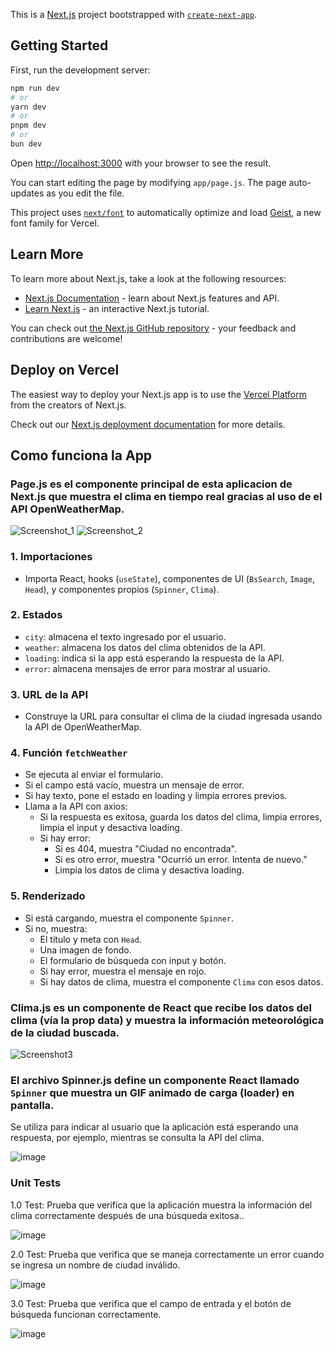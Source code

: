 This is a [Next.js](https://nextjs.org) project bootstrapped with [`create-next-app`](https://github.com/vercel/next.js/tree/canary/packages/create-next-app).

## Getting Started

First, run the development server:

```bash
npm run dev
# or
yarn dev
# or
pnpm dev
# or
bun dev
```

Open [http://localhost:3000](http://localhost:3000) with your browser to see the result.

You can start editing the page by modifying `app/page.js`. The page auto-updates as you edit the file.

This project uses [`next/font`](https://nextjs.org/docs/app/building-your-application/optimizing/fonts) to automatically optimize and load [Geist](https://vercel.com/font), a new font family for Vercel.

## Learn More

To learn more about Next.js, take a look at the following resources:

- [Next.js Documentation](https://nextjs.org/docs) - learn about Next.js features and API.
- [Learn Next.js](https://nextjs.org/learn) - an interactive Next.js tutorial.

You can check out [the Next.js GitHub repository](https://github.com/vercel/next.js) - your feedback and contributions are welcome!

## Deploy on Vercel

The easiest way to deploy your Next.js app is to use the [Vercel Platform](https://vercel.com/new?utm_medium=default-template&filter=next.js&utm_source=create-next-app&utm_campaign=create-next-app-readme) from the creators of Next.js.

Check out our [Next.js deployment documentation](https://nextjs.org/docs/app/building-your-application/deploying) for more details.


## Como funciona la App

### Page.js es el componente principal de esta aplicacion de Next.js que muestra el clima en tiempo real gracias al uso de el API OpenWeatherMap.

![Screenshot_1](https://github.com/user-attachments/assets/5e287574-4cf3-4e4a-982f-f96efc7b9909)
![Screenshot_2](https://github.com/user-attachments/assets/9e2d45be-e34f-4958-b789-70994ed2325c)


### 1. **Importaciones**
- Importa React, hooks (`useState`), componentes de UI (`BsSearch`, `Image`, `Head`), y componentes propios (`Spinner`, `Clima`).

### 2. **Estados**
- `city`: almacena el texto ingresado por el usuario.
- `weather`: almacena los datos del clima obtenidos de la API.
- `loading`: indica si la app está esperando la respuesta de la API.
- `error`: almacena mensajes de error para mostrar al usuario.

### 3. **URL de la API**
- Construye la URL para consultar el clima de la ciudad ingresada usando la API de OpenWeatherMap.

### 4. **Función `fetchWeather`**
- Se ejecuta al enviar el formulario.
- Si el campo está vacío, muestra un mensaje de error.
- Si hay texto, pone el estado en loading y limpia errores previos.
- Llama a la API con axios:
  - Si la respuesta es exitosa, guarda los datos del clima, limpia errores, limpia el input y desactiva loading.
  - Si hay error:
    - Si es 404, muestra "Ciudad no encontrada".
    - Si es otro error, muestra "Ocurrió un error. Intenta de nuevo."
    - Limpia los datos de clima y desactiva loading.

### 5. **Renderizado**
- Si está cargando, muestra el componente `Spinner`.
- Si no, muestra:
  - El título y meta con `Head`.
  - Una imagen de fondo.
  - El formulario de búsqueda con input y botón.
  - Si hay error, muestra el mensaje en rojo.
  - Si hay datos de clima, muestra el componente `Clima` con esos datos.
 


### Clima.js es un componente de React que recibe los datos del clima (vía la prop data) y muestra la información meteorológica de la ciudad buscada.
![Screenshot3](https://github.com/user-attachments/assets/77a0cc44-1bef-4473-8455-fe77bc502b60)

### El archivo Spinner.js define un **componente React** llamado `Spinner` que muestra un GIF animado de carga (loader) en pantalla.  
Se utiliza para indicar al usuario que la aplicación está esperando una respuesta, por ejemplo, mientras se consulta la API del clima.

![image](https://github.com/user-attachments/assets/e70ef0ca-ecb2-4176-b1a2-0b2edda4c506)


### Unit Tests 

1.0 Test: Prueba que verifica que la aplicación muestra la información del clima 
correctamente después de una búsqueda exitosa..

![image](https://github.com/user-attachments/assets/a29d8c50-35ae-426f-bbef-d9cc8c96846a)

2.0 Test: Prueba que verifica que se maneja correctamente un error cuando se ingresa un 
nombre de ciudad inválido.  

![image](https://github.com/user-attachments/assets/7bbc3454-220a-4822-9a42-1774ebebe26f)


3.0 Test: Prueba que verifica que el campo de entrada y el botón de búsqueda funcionan 
correctamente. 

![image](https://github.com/user-attachments/assets/9b42ec08-1d02-467a-877c-d6af535d2db1)




